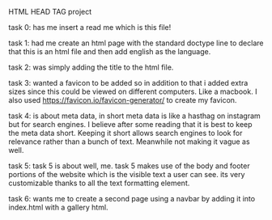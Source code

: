 HTML HEAD TAG project

task 0: has me insert a read me which is this file! 

task 1: had me create an html page with the standard doctype line to declare that this is an html file and then add english as the language. 

task 2: was simply adding the title to the html file.

task 3: wanted a favicon to be added so in addition to that i added extra sizes since this could be viewed on different computers. Like a macbook. 
I also used https://favicon.io/favicon-generator/ to create my favicon. 

task 4: is about meta data, in short meta data is like a hasthag on instagram but for search engines. I believe after some reading that it is best to keep the meta data short. 
Keeping it short allows search engines to look for relevance rather than a bunch of text. Meanwhile not making it vague as well.

task 5: task 5 is about well, me. task 5 makes use of the body and footer portions of the website which is the visible text a user can see.
its very customizable thanks to all the text formatting element.

task 6: wants me to create a second page using a navbar by adding it into index.html with a gallery html. 